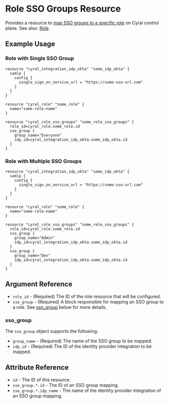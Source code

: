 # Role SSO Groups Resource

Provides a resource to [map SSO groups to a specific role](https://cyral.com/docs/account-administration/acct-manage-cyral-roles/#map-an-sso-group-to-a-cyral-administrator-role) on Cyral control plane. See also: [Role](./role.md).

## Example Usage

### Role with Single SSO Group

```hcl
resource "cyral_integration_idp_okta" "some_idp_okta" {
  samlp {
    config {
      single_sign_on_service_url = "https://some-sso-url.com"
    }
  }
}

resource "cyral_role" "some_role" {
  name="some-role-name"
}

resource "cyral_role_sso_groups" "some_role_sso_groups" {
  role_id=cyral_role.some_role.id
  sso_group {
    group_name="Everyone"
    idp_id=cyral_integration_idp_okta.some_idp_okta.id
  }
}
```

### Role with Multiple SSO Groups

```hcl
resource "cyral_integration_idp_okta" "some_idp_okta" {
  samlp {
    config {
      single_sign_on_service_url = "https://some-sso-url.com"
    }
  }
}

resource "cyral_role" "some_role" {
  name="some-role-name"
}

resource "cyral_role_sso_groups" "some_role_sso_groups" {
  role_id=cyral_role.some_role.id
  sso_group {
    group_name="Admin"
    idp_id=cyral_integration_idp_okta.some_idp_okta.id
  }
  sso_group {
    group_name="Dev"
    idp_id=cyral_integration_idp_okta.some_idp_okta.id
  }
}
```

## Argument Reference

* `role_id` - (Required) The ID of the role resource that will be configured.
* `sso_group` - (Required) A block responsible for mapping an SSO group to a role. See [sso_group](#sso_group) below for more details.

### sso_group

The `sso_group` object supports the following:

* `group_name` - (Required) The name of the SSO group to be mapped.
* `idp_id` - (Required) The ID of the identity provider integration to be mapped.


## Attribute Reference

* `id` - The ID of this resource.
* `sso_group.*.id` - The ID of an SSO group mapping.
* `sso_group.*.idp_name` - The name of the identity provider integration of an SSO group mapping.

